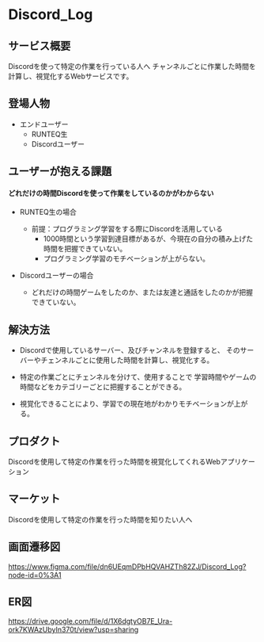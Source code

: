 # Discord_Log

## サービス概要
Discordを使って特定の作業を行っている人へ
チャンネルごとに作業した時間を計算し、視覚化するWebサービスです。

## 登場人物
* エンドユーザー
  * RUNTEQ生
  * Discordユーザー

## ユーザーが抱える課題
#### どれだけの時間Discordを使って作業をしているのかがわからない
* RUNTEQ生の場合
  * 前提：プログラミング学習をする際にDiscordを活用している
    * 1000時間という学習到達目標があるが、今現在の自分の積み上げた時間を把握できていない。
    * プログラミング学習のモチベーションが上がらない。

* Discordユーザーの場合
  * どれだけの時間ゲームをしたのか、または友達と通話をしたのかが把握できていない。

## 解決方法
* Discordで使用しているサーバー、及びチャンネルを登録すると、
そのサーバーやチェンネルごとに使用した時間を計算し、視覚化する。

* 特定の作業ごとにチェンネルを分けて、使用することで
学習時間やゲームの時間などをカテゴリーごとに把握することができる。

* 視覚化できることにより、学習での現在地がわかりモチベーションが上がる。

## プロダクト
Discordを使用して特定の作業を行った時間を視覚化してくれるWebアプリケーション

## マーケット
Discordを使用して特定の作業を行った時間を知りたい人へ

## 画面遷移図
https://www.figma.com/file/dn6UEqmDPbHQVAHZTh82ZJ/Discord_Log?node-id=0%3A1

## ER図
https://drive.google.com/file/d/1X6dgtyOB7E_Ura-ork7KWAzUbyIn370t/view?usp=sharing